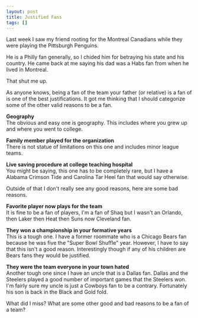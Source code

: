 ```yaml
---
layout: post
title: Justified Fans
tags: []
---
```


<p>
Last week I saw my friend rooting for the Montreal Canadians while they were playing the Pittsburgh Penguins.

</p>
<p>
He is a Philly fan generally, so I chided him for betraying his state and his country. He came back at me saying his dad was a Habs fan from when he lived in Montreal.

</p>
<p>
That shut me up.

</p>
<p>
As anyone knows, being a fan of the team your father (or relative) is a fan of is one of the best justifications. It got me thinking that I should categorize some of the other valid reasons to be a fan.

</p>
<p>
<strong>Geography<br /></strong>The obvious and easy one is geography. This includes where you grew up and where you went to college.

</p>
<p>
<strong>Family member played for the organization<br /></strong>There is not statue of limitations on this one and includes minor league teams.<strong></strong>

</p>
<p>
<strong>Live saving procedure at college teaching hospital</strong><br />You might be saying, this one has to be completely rare, but I have a Alabama Crimson Tide and Carolina Tar Heel fan that would say otherwise.

</p>
<p>
Outside of that I don't really see any good reasons, here are some bad reasons.

</p>
<p>
<strong>Favorite player now plays for the team</strong><br />It is fine to be a fan of players, I'm a fan of Shaq but I wasn't an Orlando, then Laker then Heat then Suns now Cleveland fan.

</p>
<p>
<strong>They won a championship in your formative years<br /></strong>This is a tough one. I have a former roommate who is a Chicago Bears fan because he was five the "Super Bowl Shuffle" year. However, I have to say that this isn't a good reason. Interestingly though if any of his children are Bears fans they would be justified.

</p>
<p>
<strong>They were the team everyone in your town hated<br /></strong>Another tough one since I have an uncle that is a Dallas fan. Dallas and the Steelers played a good number of important games that the Steelers won. I'm fairly sure my uncle is just a Cowboys fan to be a contrary. Fortunately his son is back in the Black and Gold fold.

</p>
<p>
What did I miss? What are some other good and bad reasons to be a fan of a team?

</p>
